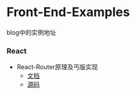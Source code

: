 # Front-End-Examples
blog中的实例地址

### React
- React-Router原理及丐版实现
  - [文档](doc/React-Router原理及丐版实现.md)
  - [源码](mini-react-router/src/App.js)